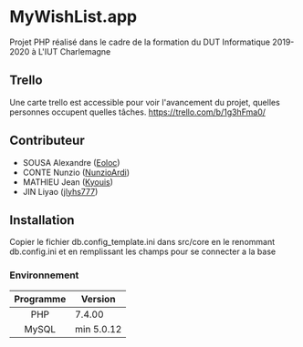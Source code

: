 # MyWishList.app

Projet PHP réalisé dans le cadre de la formation du DUT Informatique 2019-2020 à L'IUT Charlemagne


## Trello

Une carte trello est accessible pour voir l'avancement du projet, quelles personnes occupent quelles tâches.
https://trello.com/b/1g3hFma0/


## Contributeur

- SOUSA Alexandre ([Eoloc](https://github.com/Eoloc/MyWishList.app/commits?author=Eoloc))
- CONTE Nunzio ([NunzioArdi](https://github.com/Eoloc/MyWishList.app/commits?author=NunzioArdi))
- MATHIEU Jean ([Kyouis](https://github.com/Eoloc/MyWishList.app/commits?author=Kyouis))
- JIN Liyao ([jlyhs777](https://github.com/Eoloc/MyWishList.app/commits?author=jlyhs777))

## Installation

Copier le fichier db.config_template.ini dans src/core en le renommant db.config.ini et en remplissant les champs
pour se connecter a la base 

### Environnement

| Programme | Version |
| :----: | --- |
| PHP | 7.4.00 |
| MySQL | min 5.0.12 |

